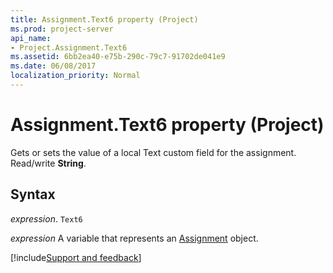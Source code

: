 ```yaml
---
title: Assignment.Text6 property (Project)
ms.prod: project-server
api_name:
- Project.Assignment.Text6
ms.assetid: 6bb2ea40-e75b-290c-79c7-91702de041e9
ms.date: 06/08/2017
localization_priority: Normal
---
```



# Assignment.Text6 property (Project)

Gets or sets the value of a local Text custom field for the assignment. Read/write  **String**.


## Syntax

_expression_. `Text6`

_expression_ A variable that represents an [Assignment](./Project.Assignment.md) object.

[!include[Support and feedback](~/includes/feedback-boilerplate.md)]